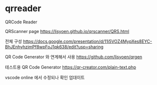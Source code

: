 # qrreader
QRCode Reader

QRScanner page
https://lisyoen.github.io/qrscanner/QRS.html

전체 구성
https://docs.google.com/presentation/d/11i5VOZ4MypXes8EYC-BhJEnhyhzimPf8wpFoJ1qk638/edit?usp=sharing

QR Code Generator 와 연계해서 사용
https://github.com/lisyoen/qrgen

테스트용 QR Code Generator
https://qr-creator.com/plain-text.php

vscode online 에서 수정되나 확인
업데이트 

